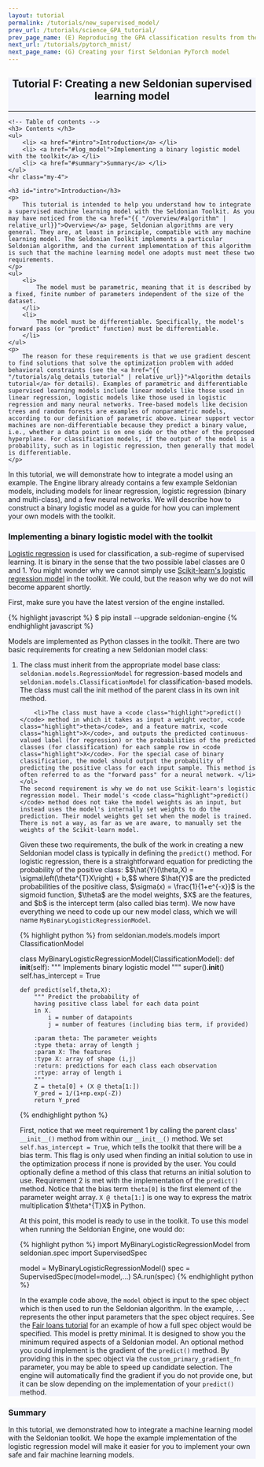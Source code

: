```yaml
---
layout: tutorial
permalink: /tutorials/new_supervised_model/
prev_url: /tutorials/science_GPA_tutorial/
prev_page_name: (E) Reproducing the GPA classification results from the Seldonian Science paper
next_url: /tutorials/pytorch_mnist/
next_page_name: (G) Creating your first Seldonian PyTorch model
---
```


<!-- Main Container -->
<div class="container p-3 my-2 border" style="background-color: #f3f4fc;">
    <h2 align="center" class="mb-3">Tutorial F: Creating a new Seldonian supervised learning model </h2>
    <hr class="my-4">

    <!-- Table of contents -->
    <h3> Contents </h3>
    <ul>
        <li> <a href="#intro">Introduction</a> </li>
        <li> <a href="#log_model">Implementing a binary logistic model with the toolkit</a> </li>
        <li> <a href="#summary">Summary</a> </li>
    </ul>
    <hr class="my-4">

    <h3 id="intro">Introduction</h3>
    <p>
        This tutorial is intended to help you understand how to integrate a supervised machine learning model with the Seldonian Toolkit. As you may have noticed from the <a href="{{ "/overview/#algorithm" | relative_url}}">Overview</a> page, Seldonian algorithms are very general. They are, at least in principle, compatible with any machine learning model. The Seldonian Toolkit implements a particular Seldonian algorithm, and the current implementation of this algorithm is such that the machine learning model one adopts must meet these two requirements.
    </p>
    <ul>
        <li>
            The model must be parametric, meaning that it is described by a fixed, finite number of parameters independent of the size of the dataset. 
        </li>
        <li>
            The model must be differentiable. Specifically, the model's forward pass (or "predict" function) must be differentiable.
        </li>
    </ul>
    <p> 
        The reason for these requirements is that we use gradient descent to find solutions that solve the optimization problem with added behavioral constraints (see the <a href="{{ "/tutorials/alg_details_tutorial" | relative_url}}">Algorithm details tutorial</a> for details). Examples of parametric and differentiable supervised learning models include linear models like those used in linear regression, logistic models like those used in logistic regression and many neural networks. Tree-based models like decision trees and random forests are examples of nonparametric models, according to our definition of parametric above. Linear support vector machines are non-differentiable because they predict a binary value, i.e., whether a data point is on one side or the other of the proposed hyperplane. For classification models, if the output of the model is a probability, such as in logistic regression, then generally that model is differentiable. 
    </p>
   
   <p>
       In this tutorial, we will demonstrate how to integrate a model using an example. The Engine library already contains a few example Seldonian models, including models for linear regression, logistic regression (binary and multi-class), and a few neural networks. We will describe how to construct a binary logistic model as a guide for how you can implement your own models with the toolkit.
   </p>
</div>

<div class="container p-3 my-2 border" style="background-color: #f3f4fc;">
<h3 id="log_model"> Implementing a binary logistic model with the toolkit </h3>

<p>
    <a href="https://en.wikipedia.org/wiki/Logistic_regression#Model">Logistic regression</a> is used for classification, a sub-regime of supervised learning. It is binary in the sense that the two possible label classes are 0 and 1. You might wonder why we cannot simply use <a href="https://scikit-learn.org/stable/modules/generated/sklearn.linear_model.LogisticRegression.html#sklearn.linear_model.LogisticRegression">Scikit-learn's logistic regression model</a> in the toolkit. We could, but the reason why we do not will become apparent shortly.
</p>   
<p>
First, make sure you have the latest version of the engine installed. </p>    
{% highlight javascript %}
$ pip install --upgrade seldonian-engine
{% endhighlight javascript %}

<p>
    Models are implemented as Python classes in the toolkit. There are two basic requirements for creating a new Seldonian model class:
    <ol>
        <li>The class must inherit from the appropriate model base class: <code class="highlight">seldonian.models.RegressionModel</code> for regression-based models and <code class="highlight">seldonian.models.ClassificationModel</code> for classification-based models. The class must call the init method of the parent class in its own init method. </li>
        
        <li>The class must have a <code class="highlight">predict()</code> method in which it takes as input a weight vector, <code class="highlight">theta</code>, and a feature matrix, <code class="highlight">X</code>, and outputs the predicted continuous-valued label (for regression) or the probabilities of the predicted classes (for classification) for each sample row in <code class="highlight">X</code>. For the special case of binary classification, the model should output the probability of predicting the positive class for each input sample. This method is often referred to as the "forward pass" for a neural network. </li>
    </ol> 
    The second requirement is why we do not use Scikit-learn's logistic regression model. Their model's <code class="highlight">predict()</code> method does not take the model weights as an input, but instead uses the model's internally set weights to do the prediction. Their model weights get set when the model is trained. There is not a way, as far as we are aware, to manually set the weights of the Scikit-learn model.
</p>
<p>
    Given these two requirements, the bulk of the work in creating a new Seldonian model class is typically in defining the <code class="highlight">predict()</code> method. For logistic regression, there is a straightforward equation for predicting the probability of the positive class: $$\hat{Y}(\theta,X) = \sigma\left(\theta^{T}X\right) + b,$$
    where $\hat{Y}$ are the predicted probabilities of the positive class, $\sigma(x) = \frac{1}{1+e^{-x}}$ is the sigmoid function, $\theta$ are the model weights, $X$ are the features, and $b$ is the intercept term (also called bias term). We now have everything we need to code up our new model class, which we will name <code class="highlight">MyBinaryLogisticRegressionModel</code>.
</p>

{% highlight python %}
from seldonian.models.models import ClassificationModel

class MyBinaryLogisticRegressionModel(ClassificationModel):
    def __init__(self):
        """ Implements binary logistic model """
        super().__init__()
        self.has_intercept = True

    def predict(self,theta,X):
        """ Predict the probability of 
        having positive class label for each data point
        in X. 
            i = number of datapoints
            j = number of features (including bias term, if provided)

        :param theta: The parameter weights
        :type theta: array of length j 
        :param X: The features 
        :type X: array of shape (i,j)
        :return: predictions for each class each observation
        :rtype: array of length i
        """
        Z = theta[0] + (X @ theta[1:]) 
        Y_pred = 1/(1+np.exp(-Z))
        return Y_pred
{% endhighlight python %}
<p>
    First, notice that we meet requirement 1 by calling the parent class' <code class="highlight">__init__()</code> method from within our <code class="highlight">__init__()</code> method. We set <code class="highlight">self.has_intercept = True</code>, which tells the toolkit that there will be a bias term. This flag is only used when finding an initial solution to use in the optimization process if none is provided by the user. You could optionally define a method of this class that returns an initial solution to use. Requirement 2 is met with the implementation of the <code class="highlight">predict()</code> method. Notice that the bias term <code class="highlight">theta[0]</code> is the first element of the parameter weight array. <code class="highlight">X @ theta[1:]</code> is one way to express the matrix multiplication $\theta^{T}X$ in Python.
</p>

<p>
    At this point, this model is ready to use in the toolkit. To use this model when running the Seldonian Engine, one would do:
</p>
{% highlight python %}
import MyBinaryLogisticRegressionModel
from seldonian.spec import SupervisedSpec

model = MyBinaryLogisticRegressionModel()
spec = SupervisedSpec(model=model,...)
SA.run(spec)
{% endhighlight python %}
<p>
    In the example code above, the <code class="highlight">model</code> object is input to the spec object which is then used to run the Seldonian algorithm. In the example, <code class="highlight">...</code> represents the other input parameters that the spec object requires. See the <a href="{{ "/tutorials/fair_loans_tutorial" | relative_url}}">Fair loans tutorial</a> for an example of how a full spec object would be specified. This model is pretty minimal. It is designed to show you the minimum required aspects of a Seldonian model. An optional method you could implement is the gradient of the <code class="highlight">predict()</code> method. By providing this in the spec object via the <code class="highlight">custom_primary_gradient_fn</code> parameter, you may be able to speed up candidate selection. The engine will automatically find the gradient if you do not provide one, but it can be slow depending on the implementation of your <code class="highlight">predict()</code> method.
</p>
</div>

<div class="container p-3 my-2 border" style="background-color: #f3f4fc;">    
<h3 id="summary">Summary</h3>
<p>In this tutorial, we demonstrated how to integrate a machine learning model with the Seldonian toolkit. We hope the example implementation of the logistic regression model will make it easier for you to implement your own safe and fair machine learning models.  </p>

</div> 